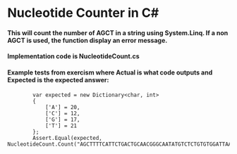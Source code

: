# Nucleotide Counter in C#
#### This will count the number of AGCT in a string using System.Linq.  If a non AGCT is used, the function display an error message.

#### Implementation code is NucleotideCount.cs
#### Example tests from exercism where Actual is what code outputs and Expected is the expected answer:
```
        var expected = new Dictionary<char, int>
        {
            ['A'] = 20,
            ['C'] = 12,
            ['G'] = 17,
            ['T'] = 21
        };
        Assert.Equal(expected, NucleotideCount.Count("AGCTTTTCATTCTGACTGCAACGGGCAATATGTCTCTGTGTGGATTAAAAAAAGAGTGTCTGATAGCAGC"));

```
